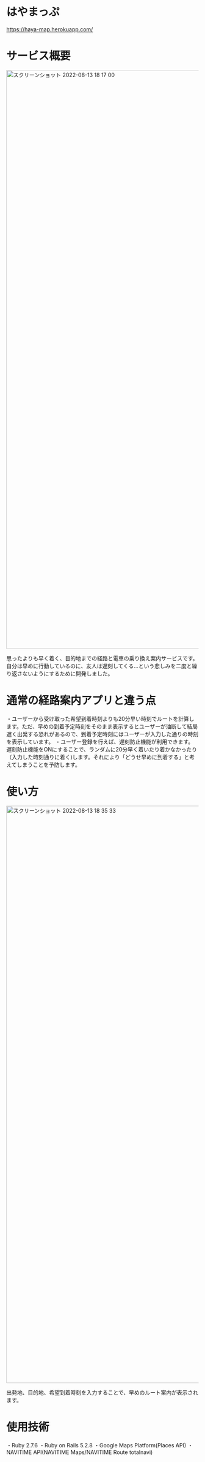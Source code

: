 # はやまっぷ

https://haya-map.herokuapp.com/

# サービス概要
<img width="1512" alt="スクリーンショット 2022-08-13 18 17 00" src="https://user-images.githubusercontent.com/99541405/184477407-a9afc874-a226-4408-95f4-c7be95a5cc2d.png">

思ったよりも早く着く、目的地までの経路と電車の乗り換え案内サービスです。自分は早めに行動しているのに、友人は遅刻してくる…という悲しみを二度と繰り返さないようにするために開発しました。

# 通常の経路案内アプリと違う点
・ユーザーから受け取った希望到着時刻よりも20分早い時刻でルートを計算します。ただ、早めの到着予定時刻をそのまま表示するとユーザーが油断して結局遅く出発する恐れがあるので、到着予定時刻にはユーザーが入力した通りの時刻を表示しています。
・ユーザー登録を行えば、遅刻防止機能が利用できます。遅刻防止機能をONにすることで、ランダムに20分早く着いたり着かなかったり（入力した時刻通りに着く)します。それにより「どうせ早めに到着する」と考えてしまうことを予防します。

# 使い方
<img width="1508" alt="スクリーンショット 2022-08-13 18 35 33" src="https://user-images.githubusercontent.com/99541405/184478111-69cc85f2-cfc2-4459-9b2f-22e8aa560d4c.png">

出発地、目的地、希望到着時刻を入力することで、早めのルート案内が表示されます。

# 使用技術
・Ruby 2.7.6
・Ruby on Rails 5.2.8
・Google Maps Platform(Places API)
・NAVITIME API(NAVITIME Maps/NAVITIME Route totalnavi)